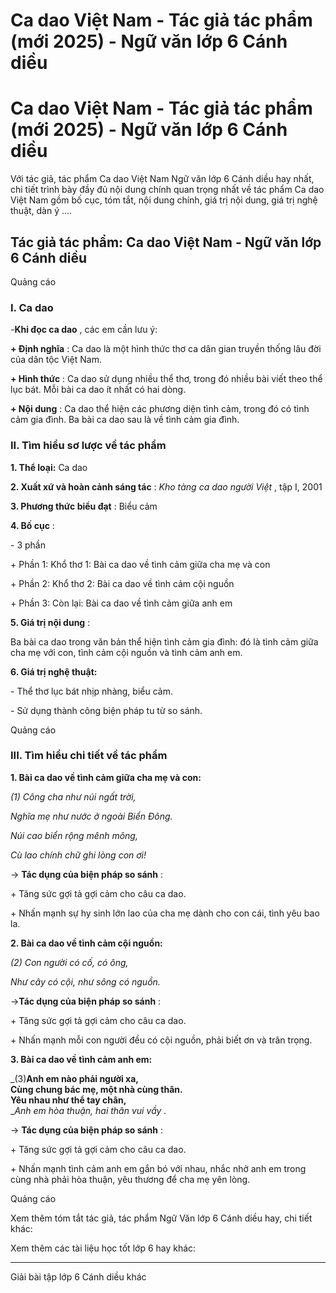 # Ca dao Việt Nam - Tác giả tác phẩm (mới 2025) - Ngữ văn lớp 6 Cánh diều

# Ca dao Việt Nam - Tác giả tác phẩm (mới 2025) - Ngữ văn lớp 6 Cánh diều

Với tác giả, tác phẩm Ca dao Việt Nam Ngữ văn lớp 6 Cánh diều hay nhất, chi tiết trình bày đầy đủ nội dung chính quan trọng nhất về tác phẩm Ca dao Việt Nam gồm bố cục, tóm tắt, nội dung chính, giá trị nội dung, giá trị nghệ thuật, dàn ý ....

## Tác giả tác phẩm: Ca dao Việt Nam - Ngữ văn lớp 6 Cánh diều

Quảng cáo

### **I. Ca dao**

_-_**Khi đọc ca dao** , các em cần lưu ý:

**\+ Định nghĩa** : Ca dao là một hình thức thơ ca dân gian truyền thống lâu đời của dân tộc Việt Nam.

**\+ Hình thức** : Ca dao sử dụng nhiều thể thơ, trong đó nhiều bài viết theo thể lục bát. Mỗi bài ca dao ít nhất có hai dòng.

**\+ Nội dung** : Ca dao thể hiện các phương diện tình cảm, trong đó có tình cảm gia đình. Ba bài ca dao sau là về tình cảm gia đình.

### **II. Tìm hiểu sơ lược về tác phẩm**

**1\. Thể loại:** Ca dao

**2\. Xuất xứ và hoàn cảnh sáng tác** :  _Kho tàng ca dao người Việt_ , tập I, 2001

**3\. Phương thức biểu đạt** : Biểu cảm

**4\. Bố cục** : 

\- 3 phần

\+ Phần 1: Khổ thơ 1: Bài ca dao về tình cảm giữa cha mẹ và con

\+ Phần 2: Khổ thơ 2: Bài ca dao về tình cảm cội nguồn

\+ Phần 3: Còn lại: Bài ca dao về tình cảm giữa anh em

**5\. Giá trị nội dung** : 

Ba bài ca dao trong văn bản thể hiện tình cảm gia đình: đó là tình cảm giữa cha mẹ với con, tình cảm cội nguồn và tình cảm anh em.

**6\. Giá trị nghệ thuật:**

\- Thể thơ lục bát nhịp nhàng, biểu cảm.

\- Sử dụng thành công biện pháp tu từ so sánh.

Quảng cáo

### **III. Tìm hiểu chi tiết về tác phẩm**

**1\. Bài ca dao về tình cảm giữa cha mẹ và con:**

_(1) Công cha như núi ngất trời,_

_Nghĩa mẹ như nước ở ngoài Biển Đông._

_Núi cao biển rộng mênh mông,_

_Cù lao chính chữ ghi lòng con ơi!_

→ **Tác dụng của biện pháp so sánh** :

\+ Tăng sức gợi tả gợi cảm cho câu ca dao.

\+ Nhấn mạnh sự hy sinh lớn lao của cha mẹ dành cho con cái, tình yêu bao la.

**2\. Bài ca dao về tình cảm cội nguồn:**

_(2) Con người có cố, có ông,_

_Như cây có cội, như sông có nguồn._

→**Tác dụng của biện pháp so sánh** :

\+ Tăng sức gợi tả gợi cảm cho câu ca dao.

\+ Nhấn mạnh mỗi con người đều có cội nguồn, phải biết ơn và trân trọng.

**3\. Bài ca dao về tình cảm anh em:**

_(3)__Anh em nào phải người xa,__  
__Cùng chung bác mẹ, một nhà cùng thân.__  
__Yêu nhau như thể tay chân,__  
__Anh em hòa thuận, hai thân vui vầy_ _._

→ **Tác dụng của biện pháp so sánh** :

\+ Tăng sức gợi tả gợi cảm cho câu ca dao.

\+ Nhấn mạnh tình cảm anh em gắn bó với nhau, nhắc nhở anh em trong cùng nhà phải hòa thuận, yêu thương để cha mẹ yên lòng.

Quảng cáo

Xem thêm tóm tắt tác giả, tác phẩm Ngữ Văn lớp 6 Cánh diều hay, chi tiết khác:

Xem thêm các tài liệu học tốt lớp 6 hay khác:

* * *

Giải bài tập lớp 6 Cánh diều khác
